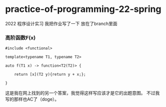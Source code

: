 # practice-of-programming-22-spring
2022 程序设计实习
我把作业写了一下 放在了branch里面

### 高阶函数F(x)

    #include <functional>
    
    template<typename T1, typename T2>

    auto f(T1 x) -> function<T2(T2)> {

        return [x](T2 y){return y + x;};
    
    }

这是我在网上找到的另一个答案，我觉得这样写应该才是它的出题意图。
不过我写的那样也AC了（doge）。
